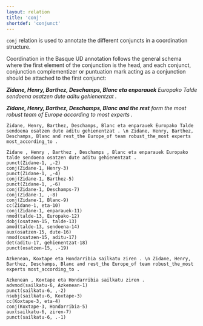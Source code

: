 ```yaml
---
layout: relation
title: 'conj'
shortdef: 'conjunct'
---
```


`conj` relation is used to annotate the different conjuncts in a coordination structure.

Coordination in the Basque UD annotation follows the general schema where the first element of the conjunction is the head, and each conjunct, conjunction complementizer or puntuation mark acting as a conjunction should be attached to the first conjunct:

***Zidane, Henry, Barthez, Deschamps, Blanc eta enparauek** Europako Talde sendoena osatzen dute aditu gehienentzat .*

***Zidane, Henry, Barthez, Deschamps, Blanc and the rest** form the most robust team of Europe according to most experts .*


~~~ sdparse
Zidane, Henry, Barthez, Deschamps, Blanc eta enparauek Europako Talde sendoena osatzen dute aditu gehienentzat . \n Zidane, Henry, Barthez, Deschamps, Blanc and rest_the Europe_of team robust_the_most experts most_according_to .

Zidane , Henry , Barthez , Deschamps , Blanc eta enparauek Europako talde sendoena osatzen dute aditu gehienentzat .
punct(Zidane-1, ,-2)
conj(Zidane-1, Henry-3)
punct(Zidane-1, ,-4)
conj(Zidane-1, Barthez-5)
punct(Zidane-1, ,-6)
conj(Zidane-1, Deschamps-7)
conj(Zidane-1, ,-8)
conj(Zidane-1, Blanc-9)
cc(Zidane-1, eta-10)
conj(Zidane-1, enparauek-11)
nmod(talde-13, Europako-12)
dobj(osatzen-15, talde-13)
amod(talde-13, sendoena-14)
aux(osatzen-15, dute-16)
nmod(osatzen-15, aditu-17)
det(aditu-17, gehienentzat-18)
punct(osatzen-15, .-19)
~~~ 

~~~ sdparse
Azkenean, Koxtape eta Hondarribia sailkatu ziren . \n Zidane, Henry, Barthez, Deschamps, Blanc and rest_the Europe_of team robust_the_most experts most_according_to .

Azkenean , Koxtape eta Hondarribia sailkatu ziren .
advmod(sailkatu-6, Azkenean-1)
punct(sailkatu-6, ,-2)
nsubj(sailkatu-6, Koxtape-3)
cc(Koxtape-3, eta-4)
conj(Koxtape-3, Hondarribia-5)
aux(sailkatu-6, ziren-7)
punct(sailkatu-6, .-1)
~~~
